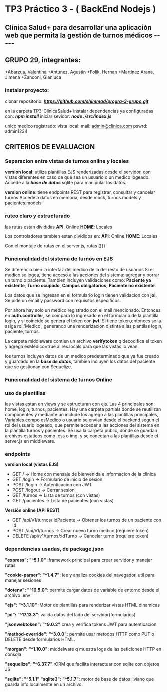 # TP3 Práctico 3 - ( BackEnd Nodejs ) 
## Clínica Salud+ para desarrollar una aplicación web que permita la gestión de turnos médicos -----

## GRUPO 29, integrantes:

+Abarzua, Valentina
+Antunez, Agustin
+Folik, Hernan
+Martinez Arana, Jimena
+Zanconi, Gianluca

### instalar proyecto:

clonar repositorio: ***https://github.com/shimmad/progra-3-grupo.git***

en la carpeta TP3-ClinicaSalud+
instalar dependencias ya configuradas con: ***npm install***
iniciar sevidor: ***node ./src/index.js***


unico medico registrado:
vista local:
mail: admin@clinica.com
pswrd: admin1234

## **CRITERIOS DE EVALUACION**

### Separacion entre vistas de turnos online y locales

**version local**: utiliza plantillas EJS renderizadas desde el servidor,
 con vistas diferentes en caso de que sea un usuario o un medico logeado.
 Accede a la ***base de datos*** sqlite para manipular los datos.

**version online**: tiene endpoints REST para registrar, consultar y cancelar turnos
Accede a datos en memoria, desde mock, turnos.models y pacientes.models


### ruteo claro y estructurado

las rutas estan divididas
**API**: Online
**HOME**: Locales

Los controladores tambien estan divididos en: 
**API**: Online
**HOME**: Locales

Con el montaje de rutas en el server.js, rutas (){}

### Funcionalidad del sistema de turnos en EJS

Se diferencia bien la interfaz del medico de la del resto de usuarios
Si el medico se logea, tiene acceso a las acciones del sistema: agregar y borrar un turno o paciente. Tambien incluyen validaciones como: **Paciente ya existente**, **Turno ocupado**, **Campos obligatorios**, **Paciente no existente**.

Los datos que se ingresan en el formulario login tienen validacion con **joi**.
Se pide un email y password con requisitos especificos.

Por ahora hay solo un medico registrado con el mail mencionado. Entonces en **auth.controller**, se compara lo ingresado en el formulario de la plantilla login, y si coincide se genera el token con **jwt**. Si tiene token,entonces se la asiga rol:'Medico', generando una renderizacion distinta a las plantilas login, paciente, turnos.

La carpeta middleware contien un archivo **verifytoken** q decodifica el token
y agrega esMedico=true al res.locals para que las vistas lo vean.

los turnos incluyen datos de un medico predeterminado que ya fue creado y guardado en la ***base de datos***, tambien incluyen los datos del paciente que se gestionan con Sequelize.


### Funcionalidad del sistema de turnos Online



### uso de plantillas

las vistas estan en views y se estructuran con ejs. Las 4 principales son: home, login, turnos, pacientes.
Hay una carpeta partials donde se reutilizan componentes y mediante un include los agrego a las plantillas principales, 
Variables compo esMedico o usuario se envian desde el backend segun el rol del usuario logeado, que permite acceder a las acciones del sistema en la plantilla turnos y pacientes.
Se usa la carpeta public, donde se guardan archivos estaticos como .css o img. y se conectan a las plantillas desde el server.js en middleware.

### endpoints

**version local (vistas EJS)**

- GET	/ -> Home con mensaje de bienvenida e informacion de la clinica
- GET	/login -> Formulario de inicio de sesion
- POST /login -> Autenticacion con JWT
- POST /logout -> Cerrar sesion
- GET	/turnos -> Lista de turnos (con vistas)
- GET	/pacientes -> Lista de pacientes (con vistas)

**Versión online (API REST)**

- GET /api/v1/turnos/:idPaciente -> Obtener los turnos de un paciente con id
- POST /api/v1/turnos -> Crear nuevo turno medico (requiere token)
- DELETE /api/v1/turnos/:idTurno -> Cancelar turno (requiere token)

### dependencias usadas, de package.json

**"express": "^5.1.0"** :framework principal para crear servidor y manejar rutas

**"cookie-parser": "^1.4.7"**: lee y analiza cookies del navegador, util para manejar sesiones

**"dotenv": "^16.5.0"**: permite cargar datos de variable de entorno desde el archivo .env

**"ejs": "^3.1.10"** :Motor de plantillas para renderizar vistas HTML dinamicas

**"joi": "^17.13.3"**: valida datos del lado del servidor(formularios)

**"jsonwebtoken": "^9.0.2"**:crea y verifica tokens JWT para autenticacion

**"method-override": "^3.0.0"**: permite usar metodos HTTP como PUT o DELETE desde formularios HTML.

**"morgan": "^1.10.0"**: middelware q muestra logs de las peticiones HTTP en consola

**"sequelize": "^6.37.7"** :ORM que facilita interactuar con sqlite con objetos JS

**"sqlite": "^5.1.1" "sqlite3": "^5.1.7"**: motor de base de datos liviano que guarda info localmente en un archivo.








